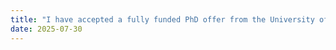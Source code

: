 ```yaml
---
title: "I have accepted a fully funded PhD offer from the University of New South Wales (UNSW), supported by the Engineering Domestic Research Excellence Scholarship (EDRES) and the Australian Government RTP Fee Offset. I will be joining the School of Computer Science and Engineering in September 2025."
date: 2025-07-30
---
```

